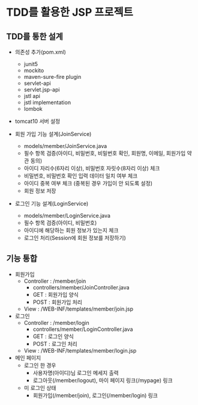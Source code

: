 #  TDD를 활용한 JSP 프로젝트

## TDD를 통한 설계
- 의존성 추가(pom.xml)
  - junit5
  - mockito
  - maven-sure-fire plugin
  - servlet-api
  - servlet.jsp-api
  - jstl api
  - jstl implementation
  - lombok
- tomcat10 서버 설정

- 회원 가입 기능 설계(JoinService)
  - models/member/JoinService.java
  - 필수 항목 검증(아이디, 비밀번호, 비밀번호 확인, 회원명, 이메일, 회원가입 약관 동의)
  - 아이디 자리수(6자리 이상), 비밀번호 자릿수(8자리 이상) 체크
  - 비밀번호, 비밀번호 확인 입력 데이터 일치 여부 체크
  - 아이디 중복 여부 체크 (중복된 경우 가입이 안 되도록 설정)
  - 회원 정보 저장
  
- 로그인 기능 설계(LoginService)
  - models/member/LoginService.java
  - 필수 항목 검증(아이디, 비밀번호)
  - 아이디에 해당하는 회원 정보가 있는지 체크
  - 로그인 처리(Session에 회원 정보를 저장하기)

## 기능 통합
- 회원가입
  - Controller : /member/join
    - controllers/member/JoinController.java
    - GET : 회원가입 양식
    - POST : 회원가입 처리
  - View : /WEB-INF/templates/member/join.jsp
- 로그인
  - Controller : /member/login
    - controllers/member/LoginController.java
    - GET : 로그인 양식
    - POST : 로그인 처리
  - View : /WEB-INF/templates/member/login.jsp
- 메인 페이지
  - 로그인 한 경우
    - 사용자명(아이디)님 로그인 메세지 출력
    - 로그아웃(/member/logout), 마이 페이지 링크(/mypage) 링크
  - 미 로그인 상태
    - 회원가입(/member/join), 로그인(/member/login) 링크
